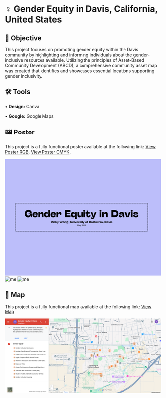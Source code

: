 # ♀️ Gender Equity in Davis, California, United States
## 🎯 Objective <br>
This project focuses on promoting gender equity within the Davis community by highlighting and informing individuals about the gender-inclusive resources available. Utilizing the principles of Asset-Based Community Development (ABCD), a comprehensive community asset map was created that identifies and showcases essential locations supporting gender inclusivity. <p>
## 🛠️ Tools <br>
• <b>Design:</b> Canva <p>
• <b>Google:</b> Google Maps <p>
## 🖼️ Poster <br>
This project is a fully functional poster available at the following link: [View Poster RGB](https://github.com/redefiningvicky/Gender-Equity-in-Davis/blob/f65052185e24df3caa8e0552cef8b0db163a9d39/Poster/Gender_Equity_in_Davis_RGB.pdf), [View Poster CMYK](https://github.com/redefiningvicky/Gender-Equity-in-Davis/blob/f65052185e24df3caa8e0552cef8b0db163a9d39/Poster/Gender_Equity_in_Davis_CMYK.pdf). <p>
![me](https://github.com/redefiningvicky/Gender-Equity-in-Davis/blob/1bd9f895aa655f8fe8d02ed3e1c755172d8662ae/Poster/Poster_Gender_Equity_in_Davis_1.png)
![me](https://github.com/redefiningvicky/Gender-Equity-in-Davis/blob/1bd9f895aa655f8fe8d02ed3e1c755172d8662ae/Poster/Poster_Gender_Equity_in_Davis_2.png)
![me](https://github.com/redefiningvicky/Gender-Equity-in-Davis/blob/1bd9f895aa655f8fe8d02ed3e1c755172d8662ae/Poster/Poster_Gender_Equity_in_Davis_3.png)
## 🧭 Map <br>
This project is a fully functional map available at the following link: [View Map](https://www.google.com/maps/d/u/2/viewer?mid=1JCHQmCF28HG8ACYw9BgTf9y4J9lAowo&ll=38.5426388946742%2C-121.75602006538955&z=15) <p>
![me](https://github.com/redefiningvicky/Gender-Equity-in-Davis/blob/97696205a22bf35ee47c02574cd1f43d7af29d4c/Google_Maps/Google_Maps_Gender_Equity_in_Davis_1.png)
